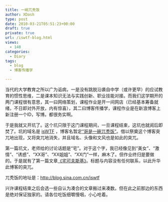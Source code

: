 ```yaml
---
title: 一碗兀秃饭
author: XDash
type: post
date: 2010-03-21T05:51:23+00:00
draft: true
private: true
url: /iswtf-blog.html
views:
  - 148
categories:
  - Diary
tags:
  - blog
  - 博客传播学

---
```

当代的大学教育之所以广为诟病，一是没有跳脱沿袭自中学（或许更早）的应试教育的惯性思维，二是课本知识无法与实践创新、职业技能对接。而我们这学期开的两门课程很有意思，其一曰网络策划，课程作业是开一间网店（已经基本筹备就绪，不日即对外开放，内有惊喜），其二曰博客传播学，课程作业是在新浪博客上新注册一个ID，写博。都很务实啊。

于是我就又开坑了。这个坑只限于这门课程期间，一旦课程结束，这坑也就阅后即焚了。坑的域名是 <a href="http://blog.sina.com.cn/iswtf" target="_blank">isWTF</a> ，博客名暂定<a href="http://blog.sina.com.cn/iswtf" target="_blank">“哥是一碗兀秃饭”</a>。借以祭奠这个博客突兀地出现，又将突兀地消失，并且域名、头像和文风也是如此的突兀。

第一篇坑文，老师给的讨论话题是“宅”。对于这个字，我已经像见到“美女”、“激情”、“诱惑”、“XX哥”、“XX姐姐”、“XX门”一样，麻木了。但作业终归是要做的。于是就有了第一篇文章<a href="http://blog.sina.com.cn/s/blog_662e75b80100hihu.html" target="_blank">《宅可夫斯基》</a>。标题与内容没有任何联系，以此升华此博客的突兀。

兀秃饭的地址是：<http://blog.sina.com.cn/iswtf>

兴许课程结束之后会选一些自认为凑合的文章搬过来凑数。但在此之前那边的东西是绝对保证独家的。请各位吃饭细嚼慢咽，小心呛着。